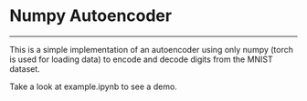 # Numpy Autoencoder

---

This is a simple implementation of 
an autoencoder using only numpy
(torch is used for loading data)
to encode and decode digits
from the MNIST dataset.

Take a look at example.ipynb
to see a demo.

